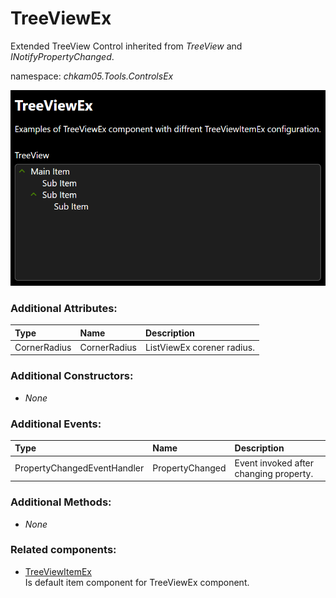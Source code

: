 # TreeViewEx
Extended TreeView Control inherited from _TreeView_ and _INotifyPropertyChanged_.

namespace: _chkam05.Tools.ControlsEx_

![TreeViewEx Examples (Images/TreeViewEx.png)](../Images/TreeViewEx.png)

### Additional Attributes:

| Type         | Name         | Description |
|:-------------|:-------------|:------------|
| CornerRadius | CornerRadius | ListViewEx corener radius. |

### Additional Constructors:

- _None_

### Additional Events:

| Type                        | Name             | Description |
|:----------------------------|:-----------------|:------------|
| PropertyChangedEventHandler | PropertyChanged  | Event invoked after changing property. |

### Additional Methods:

- _None_

### Related components:

- [TreeViewItemEx](TreeViewItemEx.md)  
Is default item component for TreeViewEx component.
